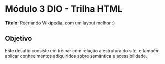 # Módulo 3 DIO - Trilha HTML

**Título:** Recriando Wikipedia, com um layout melhor :)

## Objetivo
Este desafio consiste em treinar com relação a estrutura do site, e também aplicar conhecimentos adiquiridos sobre semântica e acessibilidade.


